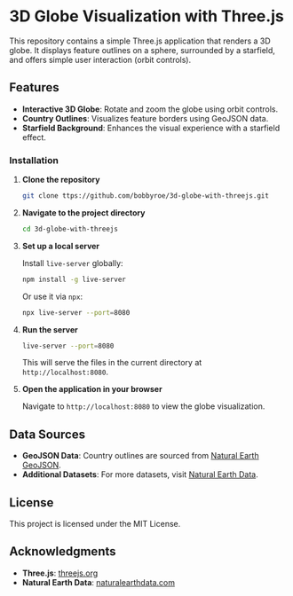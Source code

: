 # 3D Globe Visualization with Three.js

This repository contains a simple Three.js application that renders a 3D globe. It displays feature outlines on a sphere, surrounded by a starfield, and offers simple user interaction (orbit controls).

## Features

- **Interactive 3D Globe**: Rotate and zoom the globe using orbit controls.
- **Country Outlines**: Visualizes feature borders using GeoJSON data.
- **Starfield Background**: Enhances the visual experience with a starfield effect.

### Installation

1. **Clone the repository**

   ```bash
   git clone ttps://github.com/bobbyroe/3d-globe-with-threejs.git
   ```

2. **Navigate to the project directory**

   ```bash
   cd 3d-globe-with-threejs
   ```

3. **Set up a local server**

   Install `live-server` globally:

   ```bash
   npm install -g live-server
   ```

   Or use it via `npx`:

   ```bash
   npx live-server --port=8080
   ```

4. **Run the server**

   ```bash
   live-server --port=8080
   ```

   This will serve the files in the current directory at `http://localhost:8080`.

5. **Open the application in your browser**

   Navigate to `http://localhost:8080` to view the globe visualization.


## Data Sources

- **GeoJSON Data**: Country outlines are sourced from [Natural Earth GeoJSON](https://github.com/martynafford/natural-earth-geojson).
- **Additional Datasets**: For more datasets, visit [Natural Earth Data](https://www.naturalearthdata.com/downloads/).

## License

This project is licensed under the MIT License.

## Acknowledgments

- **Three.js**: [threejs.org](https://threejs.org/)
- **Natural Earth Data**: [naturalearthdata.com](https://www.naturalearthdata.com/)